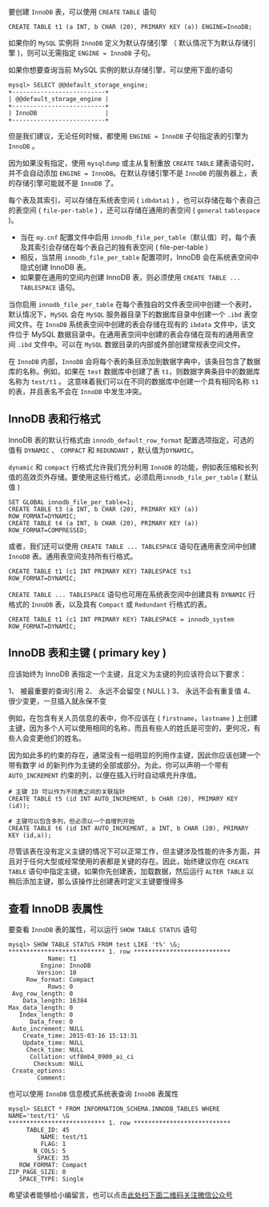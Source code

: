 要创建 `InnoDB` 表，可以使用 `CREATE` `TABLE` 语句

```
CREATE TABLE t1 (a INT, b CHAR (20), PRIMARY KEY (a)) ENGINE=InnoDB;
```

如果你的 `MySQL` 实例将 `InnoDB` 定义为默认存储引擎 （ 默认情况下为默认存储引擎 )，则可以无需指定 `ENGINE = InnoDB` 子句。

如果你想要查询当前 MySQL 实例的默认存储引擎，可以使用下面的语句

```
mysql> SELECT @@default_storage_engine;
+--------------------------+
| @@default_storage_engine |
+--------------------------+
| InnoDB                   |
+--------------------------+
```

但是我们建议，无论任何时候，都使用 `ENGINE = InnoDB` 子句指定表的引擎为 `InnoDB` 。

因为如果没有指定，使用 `mysqldump` 或主从复制重放 `CREATE` `TABLE` 建表语句时，并不会自动添加 `ENGINE = InnoDB`。在默认存储引擎不是 `InnoDB` 的服务器上，表的存储引擎可能就不是 `InnoDB` 了。

每个表及其索引，可以存储在系统表空间 ( `idbdata1` ) ，也可以存储在每个表自己的表空间 ( `file-per-table` ) ，还可以存储在通用的表空间 ( `general` `tablespace` )。

 *  当在 `my.cnf` 配置文件中启用 `innodb_file_per_table`（默认值）时，每个表及其索引会存储在每个表自己的独有表空间 ( file-per-table )
 *  相反，当禁用 `innodb_file_per_table` 配置项时，InnoDB 会在系统表空间中隐式创建 InnoDB 表。
 *  如果要在通用的空间内创建 InnoDB 表，则必须使用 `CREATE TABLE ... TABLESPACE` 语句。

当你启用 `innodb_file_per_table` 在每个表独自的文件表空间中创建一个表时，默认情况下，`MySQL` 会在 `MySQL` 服务器目录下的数据库目录中创建一个 `.ibd` 表空间文件。在 `InnoDB` 系统表空间中创建的表会存储在现有的 `ibdata` 文件中，该文件位于 MySQL 数据目录中。在通用表空间中创建的表会存储在现有的通用表空间 `.ibd` 文件中。可以在 `MySQL` 数据目录的内部或外部创建常规表空间文件。

在 `InnoDB` 内部，`InnoDB` 会将每个表的条目添加到数据字典中，该条目包含了数据库的名称。例如，如果在 `test` 数据库中创建了表 `t1`，则数据字典条目中的数据库名称为 `test/t1` 。 这意味着我们可以在不同的数据库中创建一个具有相同名称 `t1` 的表，并且表名不会在 `InnoDB` 中发生冲突。

## InnoDB 表和行格式 ##

InnoDB 表的默认行格式由 `innodb_default_row_format` 配置选项指定，可选的值有 `DYNAMIC` 、 `COMPACT` 和 `REDUNDANT` ，默认值为`DYNAMIC`。

`dynamic` 和 `compact` 行格式允许我们充分利用 `InnoDB` 的功能，例如表压缩和长列值的高效页外存储。要使用这些行格式，必须启用`innodb_file_per_table` ( 默认值 )

```
SET GLOBAL innodb_file_per_table=1;
CREATE TABLE t3 (a INT, b CHAR (20), PRIMARY KEY (a)) ROW_FORMAT=DYNAMIC;
CREATE TABLE t4 (a INT, b CHAR (20), PRIMARY KEY (a)) ROW_FORMAT=COMPRESSED;
```

或者，我们还可以使用 `CREATE TABLE ... TABLESPACE` 语句在通用表空间中创建 `InnoDB` 表。通用表空间支持所有行格式。

```
CREATE TABLE t1 (c1 INT PRIMARY KEY) TABLESPACE ts1 ROW_FORMAT=DYNAMIC;
```

`CREATE TABLE ... TABLESPACE` 语句也可用在系统表空间中创建具有 `DYNAMIC` 行格式的 `InnoDB` 表，以及具有 `Compact` 或 `Redundant` 行格式的表。

```
CREATE TABLE t1 (c1 INT PRIMARY KEY) TABLESPACE = innodb_system ROW_FORMAT=DYNAMIC;
```

## InnoDB 表和主键 ( primary key ) ##

应该始终为 InnoDB 表指定一个主键，且定义为主键的列应该符合以下要求：

1、  被最重要的查询引用
2、  永远不会留空 ( NULL )
3、  永远不会有重复值
4、  很少变更，一旦插入就永保不变

例如，在包含有关人员信息的表中，你不应该在 ( `firstname`，`lastname` ) 上创建主键，因为多个人可以使用相同的名称，而且有些人的姓氏是可空的，更何况，有些人会变更他们的姓名。

因为如此多的约束的存在，通常没有一组明显的列用作主键，因此你应该创建一个带有数字 id 的新列作为主键的全部或部分。为此，你可以声明一个带有 `AUTO_INCREMENT` 约束的列，以便在插入行时自动填充升序值。

```
# 主键 ID 可以作为不同表之间的关联指针
CREATE TABLE t5 (id INT AUTO_INCREMENT, b CHAR (20), PRIMARY KEY (id));

# 主键可以包含多列，但必须以一个自增列开始
CREATE TABLE t6 (id INT AUTO_INCREMENT, a INT, b CHAR (20), PRIMARY KEY (id,a));
```

尽管该表在没有定义主键的情况下可以正常工作，但主键涉及性能的许多方面，并且对于任何大型或经常使用的表都是关键的存在。因此，始终建议你在 `CREATE TABLE` 语句中指定主键。如果你先创建表，加载数据，然后运行 `ALTER TABLE` 以稍后添加主键，那么该操作比创建表时定义主键要慢得多

## 查看 InnoDB 表属性 ##

要查看 `InnoDB` 表的属性，可以运行 `SHOW TABLE STATUS` 语句

```
mysql> SHOW TABLE STATUS FROM test LIKE 't%' \G;
*************************** 1. row ***************************
           Name: t1
         Engine: InnoDB
        Version: 10
     Row_format: Compact
           Rows: 0
 Avg_row_length: 0
    Data_length: 16384
Max_data_length: 0
   Index_length: 0
      Data_free: 0
 Auto_increment: NULL
    Create_time: 2015-03-16 15:13:31
    Update_time: NULL
     Check_time: NULL
      Collation: utf8mb4_0900_ai_ci
       Checksum: NULL
 Create_options:
        Comment:
```

也可以使用 `InnoDB` 信息模式系统表查询 `InnoDB` 表属性

```
mysql> SELECT * FROM INFORMATION_SCHEMA.INNODB_TABLES WHERE NAME='test/t1' \G
*************************** 1. row ***************************
     TABLE_ID: 45
         NAME: test/t1
         FLAG: 1
       N_COLS: 5
        SPACE: 35
   ROW_FORMAT: Compact
ZIP_PAGE_SIZE: 0
   SPACE_TYPE: Single
```

希望读者能够给小编留言，也可以点击[此处扫下面二维码关注微信公众号](https://www.ycbbs.vip/?p=28 "此处扫下面二维码关注微信公众号")